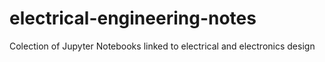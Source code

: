 # electrical-engineering-notes
Colection of Jupyter Notebooks linked to electrical and electronics design
